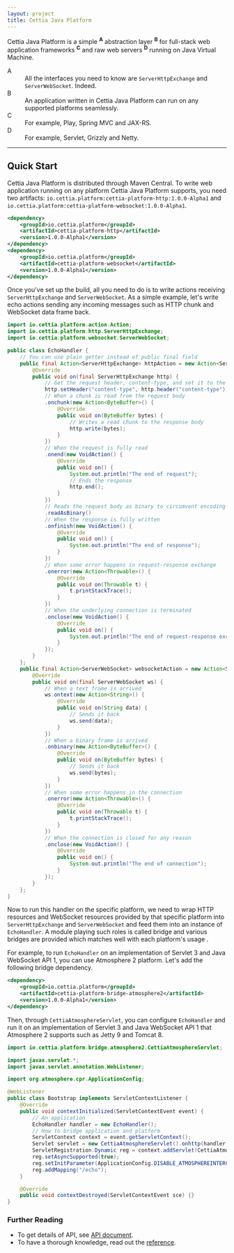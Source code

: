 ```yaml
---
layout: project
title: Cettia Java Platform
---
```


Cettia Java Platform is a simple <sup><strong>A</strong></sup> abstraction layer <sup><strong>B</strong></sup> for full-stack web application frameworks <sup><strong>C</strong></sup> and raw web servers <sup><strong>D</strong></sup> running on Java Virtual Machine.

<dl>
    <dt>A</dt>
    <dd>All the interfaces you need to know are <code>ServerHttpExchange</code> and <code>ServerWebSocket</code>. Indeed.</dd>
    <dt>B</dt>
    <dd>An application written in Cettia Java Platform can run on any supported platforms seamlessly.</dd>
    <dt>C</dt>
    <dd>For example, Play, Spring MVC and JAX-RS.</dd>
    <dt>D</dt>
    <dd>For example, Servlet, Grizzly and Netty.</dd>
</dl>

---

## Quick Start
Cettia Java Platform is distributed through Maven Central. To write web application running on any platform Cettia Java Platform supports, you need two artifacts: `io.cettia.platform:cettia-platform-http:1.0.0-Alpha1` and `io.cettia.platform:cettia-platform-websocket:1.0.0-Alpha1`.

```xml
<dependency>
    <groupId>io.cettia.platform</groupId>
    <artifactId>cettia-platform-http</artifactId>
    <version>1.0.0-Alpha1</version>
</dependency>
<dependency>
    <groupId>io.cettia.platform</groupId>
    <artifactId>cettia-platform-websocket</artifactId>
    <version>1.0.0-Alpha1</version>
</dependency>
```

Once you've set up the build, all you need to do is to write actions receiving `ServerHttpExchange` and `ServerWebSocket`. As a simple example, let's write echo actions sending any incoming messages such as HTTP chunk and WebSocket data frame back.

```java
import io.cettia.platform.action.Action;
import io.cettia.platform.http.ServerHttpExchange;
import io.cettia.platform.websocket.ServerWebSocket;

public class EchoHandler {
    // You can use plain getter instead of public final field
    public final Action<ServerHttpExchange> httpAction = new Action<ServerHttpExchange>() {
        @Override
        public void on(final ServerHttpExchange http) {
            // Get the request header, content-type, and set it to the response header, content-type 
            http.setHeader("content-type", http.header("content-type"))
            // When a chunk is read from the request body
            .onchunk(new Action<ByteBuffer>() {
                @Override
                public void on(ByteBuffer bytes) {
                    // Writes a read chunk to the response body
                    http.write(bytes);
                }
            })
            // When the request is fully read
            .onend(new VoidAction() {
                @Override
                public void on() {
                    System.out.println("The end of request");
                    // Ends the response
                    http.end();
                }
            })
            // Reads the request body as binary to circumvent encoding issue
            .readAsBinary()
            // When the response is fully written
            .onfinish(new VoidAction() {
                @Override
                public void on() {
                    System.out.println("The end of response");
                }
            })
            // When some error happens in request-response exchange
            .onerror(new Action<Throwable>() {
                @Override
                public void on(Throwable t) {
                    t.printStackTrace();
                }
            })
            // When the underlying connection is terminated
            .onclose(new VoidAction() {
                @Override
                public void on() {
                    System.out.println("The end of request-response exchange");
                }
            });
        }
    };
    public final Action<ServerWebSocket> websocketAction = new Action<ServerWebSocket>() {
        @Override
        public void on(final ServerWebSocket ws) {
            // When a text frame is arrived
            ws.ontext(new Action<String>() {
                @Override
                public void on(String data) {
                    // Sends it back
                    ws.send(data);
                }
            })
            // When a binary frame is arrived
            .onbinary(new Action<ByteBuffer>() {
                @Override
                public void on(ByteBuffer bytes) {
                    // Sends it back
                    ws.send(bytes);
                }
            })
            // When some error happens in the connection
            .onerror(new Action<Throwable>() {
                @Override
                public void on(Throwable t) {
                    t.printStackTrace();
                }
            })
            // When the connection is closed for any reason
            .onclose(new VoidAction() {
                @Override
                public void on() {
                    System.out.println("The end of connection");
                }
            });
        }
    };
}
```

Now to run this handler on the specific platform, we need to wrap HTTP resources and WebSocket resources provided by that specific platform into `ServerHttpExchange` and `ServerWebSocket` and feed them into an instance of `EchoHandler`. A module playing such roles is called bridge and various bridges are provided which matches well with each platform's usage .

For example, to run `EchoHandler` on an implementation of Servlet 3 and Java WebSocket API 1, you can use Atmosphere 2 platform. Let's add the following bridge dependency.

```xml
<dependency>
    <groupId>io.cettia.platform</groupId>
    <artifactId>cettia-platform-bridge-atmosphere2</artifactId>
    <version>1.0.0-Alpha1</version>
</dependency>
```

Then, through `CettiaAtmosphereServlet`, you can configure `EchoHandler` and run it on an implementation of Servlet 3 and Java WebSocket API 1 that Atmosphere 2 supports such as Jetty 9 and Tomcat 8.

```java
import io.cettia.platform.bridge.atmosphere2.CettiaAtmosphereServlet;

import javax.servlet.*;
import javax.servlet.annotation.WebListener;

import org.atmosphere.cpr.ApplicationConfig;

@WebListener
public class Bootstrap implements ServletContextListener {
    @Override
    public void contextInitialized(ServletContextEvent event) {
        // An application
        EchoHandler handler = new EchoHandler();
        // How to bridge application and platform 
        ServletContext context = event.getServletContext();
        Servlet servlet = new CettiaAtmosphereServlet().onhttp(handler.httpAction).onwebsocket(handler.websocketAction);
        ServletRegistration.Dynamic reg = context.addServlet(CettiaAtmosphereServlet.class.getName(), servlet);
        reg.setAsyncSupported(true);
        reg.setInitParameter(ApplicationConfig.DISABLE_ATMOSPHEREINTERCEPTOR, Boolean.TRUE.toString());
        reg.addMapping("/echo");
    }

    @Override
    public void contextDestroyed(ServletContextEvent sce) {}
}
```

### Further Reading

* To get details of API, see [API document](/projects/cettia-java-platform/1.0.0-Alpha1/apidocs/).
* To have a thorough knowledge, read out the [reference](/projects/cettia-java-platform/1.0.0-Alpha1/reference/).